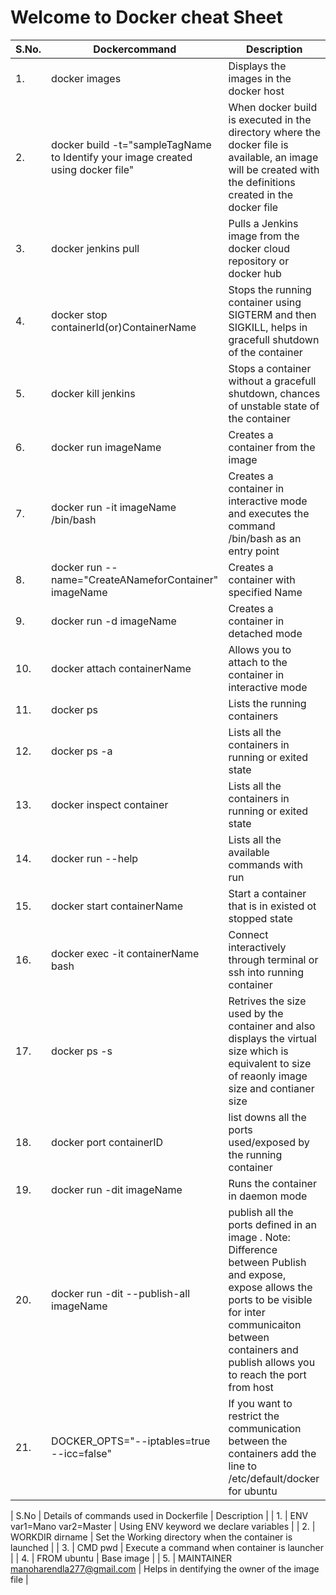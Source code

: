 # Welcome to Docker cheat Sheet


| S.No. | Dockercommand | Description | 
| --- | --- | --- |
| 1. | docker images | Displays the images in the docker host |
| 2. | docker build -t="sampleTagName to Identify your image created using docker file" | When docker build is executed in the directory where the docker file is available, an image will be created with the definitions created in the docker file |
| 3. | docker jenkins pull | Pulls a Jenkins image from the docker cloud repository or docker hub  |
| 4. | docker stop containerId(or)ContainerName | Stops the running container using SIGTERM and then SIGKILL, helps in gracefull shutdown of the container |
| 5. | docker kill jenkins | Stops a container without a gracefull shutdown, chances of unstable state of the container |
| 6. | docker run imageName | Creates a container from the image |
| 7. | docker run -it imageName /bin/bash | Creates a container in interactive mode and executes the command /bin/bash as an entry point |
| 8. | docker run --name="CreateANameforContainer" imageName  | Creates a container with specified Name |
| 9. | docker run -d imageName  | Creates a container in detached mode |
| 10. | docker attach containerName  | Allows you to attach to the container in interactive mode |
| 11. | docker ps  | Lists the running containers |
| 12. | docker ps -a  | Lists all the containers in running or exited state |
| 13. | docker inspect container  | Lists all the containers in running or exited state |
| 14. | docker run --help  | Lists all the available commands with run |
| 15. | docker start containerName  | Start a container that is in existed ot stopped state |
| 16. | docker exec -it containerName bash | Connect interactively through terminal or ssh into running container |
| 17. | docker ps -s | Retrives the size used by the container and also displays the virtual size which is equivalent to size of reaonly image size and contianer size|
| 18. | docker port containerID | list downs all the ports used/exposed by the running container |
| 19. | docker run -dit imageName | Runs the container in daemon mode |
| 20. | docker run -dit --publish-all imageName | publish all the ports defined in an image . Note: Difference between Publish and expose, expose allows the ports to be visible for inter communicaiton between containers and publish allows you to reach the port from host |
| 21. | DOCKER_OPTS="--iptables=true --icc=false" | If you want to restrict the communication between the containers add the line to /etc/default/docker for ubuntu | 




| S.No | Details of commands used in Dockerfile | Description  |
| 1. |  ENV var1=Mano var2=Master |  Using ENV keyword we declare variables |
| 2. | WORKDIR dirname | Set the Working directory when the container is launched |
| 3. | CMD pwd |  Execute a command when container is launcher |
| 4. | FROM ubuntu | Base image |
| 5. | MAINTAINER  manoharendla277@gmail.com | Helps in dentifying the  owner of the image file |


